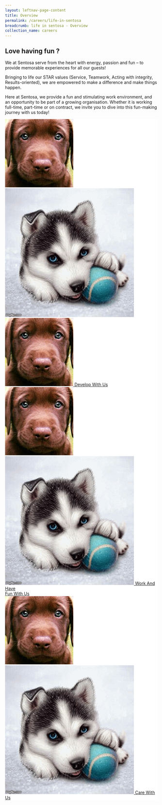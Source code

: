 ```yaml
---
layout: leftnav-page-content
title: Overview
permalink: /careers/life-in-sentosa
breadcrumb: life in sentosa - Overview
collection_name: careers
---
```

## Love having fun ?
<div class="row">
	<div class="col is-12">
	
We at Sentosa serve from the heart with energy, passion and fun – to provide memorable experiences for all our guests!   

  Bringing to life our STAR values (Service, Teamwork, Acting with integrity, Results-oriented), we are empowered to make a difference and make things happen.  

  Here at Sentosa, we provide a fun and stimulating work environment, and an opportunity to be part of a growing organisation. Whether it is working full-time, part-time or on contract, we invite you to dive into this fun-making journey with us today!    
  
   </div>
</div>
 <div class="row" style="background-color: white;">
	<div class="col is-4" style="background-color: white;padding:0;">
                <figure style="margin: 0; position: relative;">
			<img src="../images/careers/dog.jpg"/>
		</figure>
	</div>
<div class="col is-4" style="background-color: white;padding:0;">
		<a href="https://isomer-sentosa-staging.netlify.com/life-in-sentosa/develop-with-us">
                <figure style="margin: 0; position: relative;">
			<img class="grid-image-1" src="../images/careers/testimagev1.gif" alt="Develop With Us"/>
			<img src="../images/careers/dog.jpg" class="grid-image-2" alt="Develop With Us">
			<span class="image-text-1">Develop With Us</span>
		</figure>
			</a>
	</div>
	<div class="col is-4" style="background-color: white;padding:0;">
                <figure style="margin: 0; position: relative;">
			<img src="../images/careers/dog.jpg">
		</figure>
	</div>
</div>
 <div class="row" style="background-color: white;">
	  <div class="col is-4" style="background-color: white;padding:0;">
		<a href="https://isomer-sentosa-staging.netlify.com/life-in-sentosa/work-and-have-fun-with-us">
                <figure style="margin: 0; position: relative;">
			<img class="grid-image-1" src="../images/careers/testimagev1.gif" alt="Work And Have Fun With Us"/>
			<span class="image-text-1">Work And Have <br/> Fun With Us</span>
		</figure>
		</a>
	</div>
	<div class="col is-4" style="background-color: white;padding:0;">
                <figure style="margin: 0; position: relative;">
			<img src="../images/careers/dog.jpg">
		</figure>
	</div>
	  <div class="col is-4" style="background-color: white;padding:0;">
		<a href="https://isomer-sentosa-staging.netlify.com/life-in-sentosa/care-with-us">
                <figure style="margin: 0; position: relative;">
			<img class="grid-image-1" src="../images/careers/testimagev1.gif" alt="Care With Us"/>
			<span class="image-text-1">Care With Us</span>
		</figure>
			</a>
	</div>
</div>
